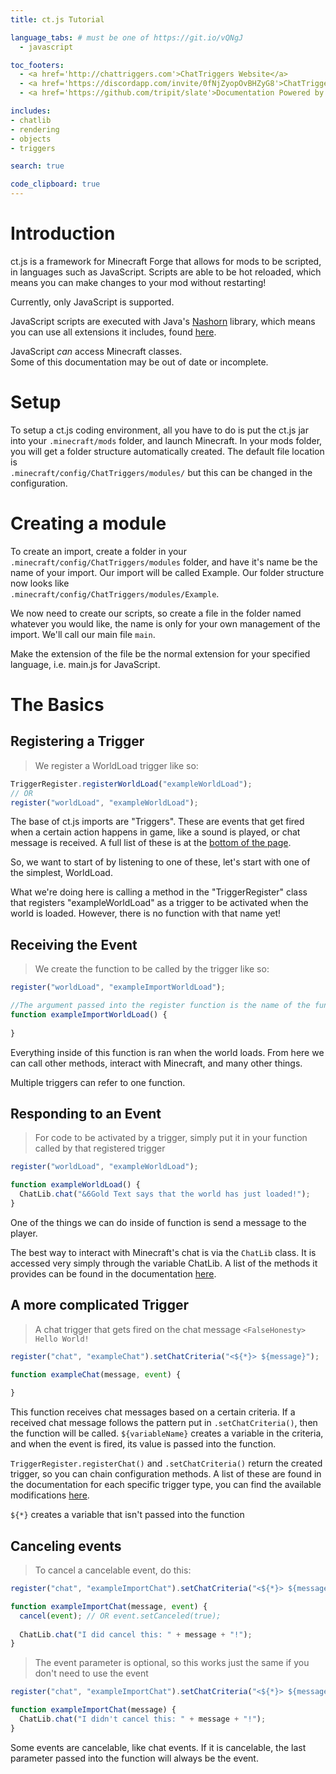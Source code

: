 ```yaml
---
title: ct.js Tutorial

language_tabs: # must be one of https://git.io/vQNgJ
  - javascript

toc_footers:
  - <a href='http://chattriggers.com'>ChatTriggers Website</a>
  - <a href='https://discordapp.com/invite/0fNjZyopOvBHZyG8'>ChatTriggers Discord</a>
  - <a href='https://github.com/tripit/slate'>Documentation Powered by Slate</a>

includes:
- chatlib
- rendering
- objects
- triggers

search: true

code_clipboard: true
---
```


# Introduction

ct.js is a framework for Minecraft Forge that allows for mods to be scripted, in languages such as JavaScript.
Scripts are able to be hot reloaded, which means you can make changes to your mod without restarting!

<aside class="warning">Currently, only JavaScript is supported.</aside>

JavaScript scripts are executed with Java's [Nashorn](http://openjdk.java.net/projects/nashorn/) library,
which means you can use all extensions it includes, found [here](https://wiki.openjdk.java.net/display/Nashorn/Nashorn+extensions).

<aside class="success">JavaScript <em>can</em> access Minecraft classes.</aside>

<aside class="warning">Some of this documentation may be out of date or incomplete.</aside>

# Setup

To setup a ct.js coding environment, all you have to do is put the ct.js jar into your `.minecraft/mods` folder, and launch 
Minecraft. In your mods folder, you will get a folder structure automatically created. The default file location is<br/>
 `.minecraft/config/ChatTriggers/modules/` but this can be changed in the configuration.
 
# Creating a module

To create an import, create a folder in your `.minecraft/config/ChatTriggers/modules` folder, and have it's name be the name
of your import. Our import will be called Example. Our folder structure now looks like<br/> `.minecraft/config/ChatTriggers/modules/Example`.

We now need to create our scripts, so create a file in the folder named whatever you would like, the name is only for your
own management of the import. We'll call our main file `main`.

<aside class="notice">
Make the extension of the file be the normal extension for your specified language, i.e. main.js for JavaScript.
</aside>

# The Basics

## Registering a Trigger

>We register a WorldLoad trigger like so:

```javascript
TriggerRegister.registerWorldLoad("exampleWorldLoad");
// OR
register("worldLoad", "exampleWorldLoad");
```

The base of ct.js imports are "Triggers". These are events that get fired when a certain action happens in game,
like a sound is played, or chat message is received. A full list of these is at the [bottom of the page](#triggers).
 
So, we want to start of by listening to one of these, let's start with one of the simplest, WorldLoad.

What we're doing here is calling a method in the "TriggerRegister" class that registers "exampleWorldLoad" as a trigger
to be activated when the world is loaded. However, there is no function with that name yet!

## Receiving the Event

>We create the function to be called by the trigger like so:

```javascript
register("worldLoad", "exampleImportWorldLoad");

//The argument passed into the register function is the name of the function you want to trigger.
function exampleImportWorldLoad() {
  
}
```

Everything inside of this function is ran when the world loads. From here we can call other methods, interact with Minecraft,
and many other things. 

<aside class="notice">Multiple triggers can refer to one function.</aside>

## Responding to an Event

>For code to be activated by a trigger, simply put it in your function called by that registered trigger

```javascript
register("worldLoad", "exampleWorldLoad");

function exampleWorldLoad() {
  ChatLib.chat("&6Gold Text says that the world has just loaded!");
}
```


One of the things we can do inside of function is send a message to the player.

The best way to interact with Minecraft's chat is via the `ChatLib` class. It is accessed very simply through the
variable ChatLib. A list of the methods it provides can be found in the documentation [here](http://ct.kerbybit.com/ct.js/com/chattriggers/ctjs/libs/ChatLib.html).

## A more complicated Trigger

>A chat trigger that gets fired on the chat message <code>&lt;FalseHonesty&gt; Hello World!</code>

```javascript
register("chat", "exampleChat").setChatCriteria("<${*}> ${message}");

function exampleChat(message, event) {
  
}
```

This function receives chat messages based on a certain criteria. If a received chat message follows the pattern
put in `.setChatCriteria()`, then the function will be called. `${variableName}` creates a variable in the criteria, and when the event
is fired, its value is passed into the function.

`TriggerRegister.registerChat()` and `.setChatCriteria()` return the created trigger, so you can chain configuration methods.
A list of these are found in the documentation for each specific trigger type, you can find the available modifications
[here](http://ct.kerbybit.com/ct.js/com/chattriggers/ctjs/triggers/TriggerRegister.html#registerChat-java.lang.String-).

<aside class="notice"><code>${*}</code> creates a variable that isn't passed into the function</aside>

## Canceling events

>To cancel a cancelable event, do this:

```javascript
register("chat", "exampleImportChat").setChatCriteria("<${*}> ${message}");

function exampleImportChat(message, event) {
  cancel(event); // OR event.setCanceled(true);
  
  ChatLib.chat("I did cancel this: " + message + "!");
}
```

>The event parameter is optional, so this works just the same if you don't need to use the event

```javascript
register("chat", "exampleImportChat").setChatCriteria("<${*}> ${message}");

function exampleImportChat(message) {
  ChatLib.chat("I didn't cancel this: " + message + "!");
}
```

Some events are cancelable, like chat events. If it is cancelable, the last parameter passed into the function will always
be the event.
